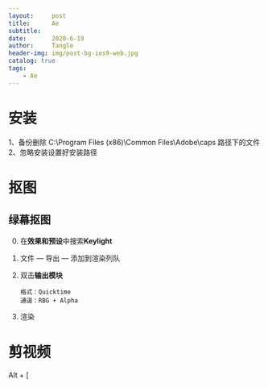 ```yaml
---
layout:     post
title:      Ae
subtitle:   
date:       2020-6-19
author:     Tangle
header-img: img/post-bg-ios9-web.jpg
catalog: true
tags:
    - Ae
---
```


# 安装

1、备份删除 C:\Program Files (x86)\Common Files\Adobe\caps 路径下的文件
2、忽略安装设置好安装路径

# 抠图

## 绿幕抠图

0. 在**效果和预设**中搜索**Keylight**

0. 文件 — 导出 — 添加到渲染列队

0. 双击**输出模块**

    ```
    格式：Quicktime
    通道：RBG + Alpha
    ```

4. 渲染

# 剪视频

Alt + [
